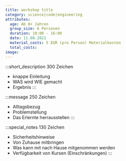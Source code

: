 ```yaml
---
title: workshop title
category: science|code|engineering
attributes:
  age: Ab 8+ Jahren
  group_size: 6 Personen
  duration: 10:00 - 16:00
  date: 11.08.2021
  material_costs: 5 EUR (pro Person) Materialkosten
  total_costs: 
image:
---
```

:::short_description
300 Zeichen
- knappe Einleitung
- WAS wird WIE gemacht
- Ergebnis
:::

:::message
250 Zeichen
- Alltagsbezug
- Problemstellung
- Das Erlernte herrausstellen
:::

:::special_notes
130 Zeichen
- Sicherheitshinweise
- Von Zuhause mitbringen
- Was kann mit nach Hause mitgenommen werden
- Verfügbarkeit von Kursen (Einschränkungen)
:::
